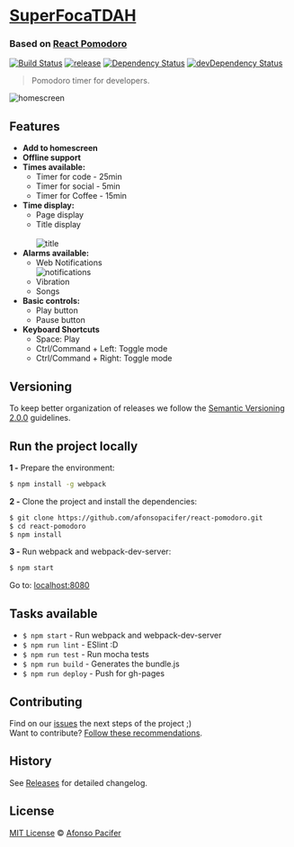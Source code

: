 # [SuperFocaTDAH](http://afonsopacifer.github.io/react-pomodoro/)

### Based on [React Pomodoro](http://afonsopacifer.github.io/react-pomodoro/)




[![Build Status](https://travis-ci.org/afonsopacifer/react-pomodoro.svg?branch=master)](https://travis-ci.org/afonsopacifer/react-pomodoro)
[![release](https://img.shields.io/badge/release-v0.4.1-brightgreen.svg)](https://github.com/afonsopacifer/react-pomodoro/archive/0.4.1.zip)
[![Dependency Status](https://david-dm.org/afonsopacifer/react-pomodoro.svg)](https://david-dm.org/afonsopacifer/react-pomodoro)
[![devDependency Status](https://david-dm.org/afonsopacifer/react-pomodoro/dev-status.svg)](https://david-dm.org/afonsopacifer/react-pomodoro#info=devDependencies)

> Pomodoro timer for developers.

![homescreen](homescreen.png)

## Features

- **Add to homescreen**
- **Offline support**
- **Times available:**
  - Timer for code - 25min
  - Timer for social - 5min
  - Timer for Coffee - 15min
- **Time display:**
  - Page display
  - Title display <br><br>
  ![title](title.jpg)
- **Alarms available:**
  - Web Notifications <br>
  ![notifications](notifications.png)
  - Vibration
  - Songs
- **Basic controls:**
  - Play button
  - Pause button
- **Keyboard Shortcuts**
  - Space: Play
  - Ctrl/Command + Left: Toggle mode
  - Ctrl/Command + Right: Toggle mode

## Versioning

To keep better organization of releases we follow the [Semantic Versioning 2.0.0](http://semver.org/) guidelines.

## Run the project locally

**1 -** Prepare the environment:

```sh
$ npm install -g webpack
```

**2 -** Clone the project and install the dependencies:

```sh
$ git clone https://github.com/afonsopacifer/react-pomodoro.git
$ cd react-pomodoro
$ npm install
```
**3 -** Run webpack and webpack-dev-server:

```sh
$ npm start
```

Go to: [localhost:8080](http://localhost:8080/)

## Tasks available

- `$ npm start` - Run webpack and webpack-dev-server
- `$ npm run lint` - ESlint :D
- `$ npm run test` - Run mocha tests
- `$ npm run build` - Generates the bundle.js
- `$ npm run deploy` - Push for gh-pages


## Contributing
Find on our [issues](https://github.com/afonsopacifer/react-pomodoro/issues/) the next steps of the project ;)
<br>
Want to contribute? [Follow these recommendations](https://github.com/afonsopacifer/react-pomodoro/blob/master/CONTRIBUTING.md).

## History
See [Releases](https://github.com/afonsopacifer/react-pomodoro/releases) for detailed changelog.

## License
[MIT License](https://github.com/afonsopacifer/react-pomodoro/blob/master/LICENSE.md) © [Afonso Pacifer](http://afonsopacifer.com/)
